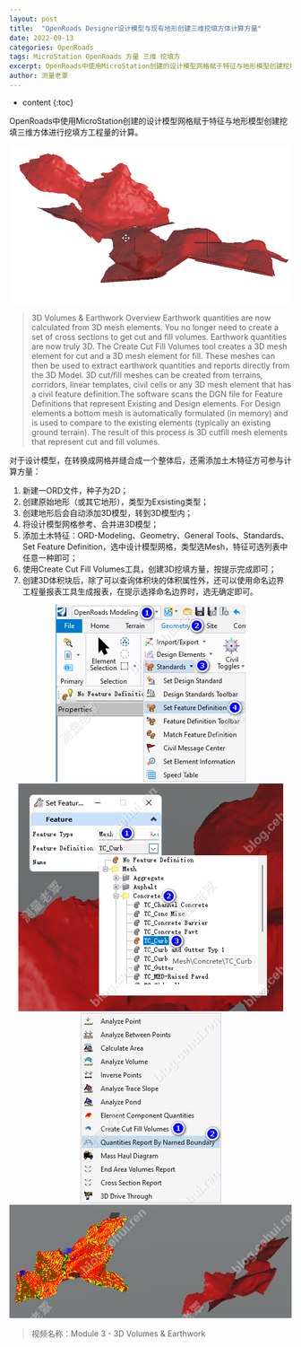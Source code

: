 ```yaml
---
layout: post
title:  "OpenRoads Designer设计模型与现有地形创建三维挖填方体计算方量"
date: 2022-09-13
categories: OpenRoads
tags: MicroStation OpenRoads 方量 三维 挖填方 
excerpt: OpenRoads中使用MicroStation创建的设计模型网格赋于特征与地形模型创建挖填三维方体进行挖填方工程量的计算。
author: 测量老覃
---
```

* content
{:toc}

OpenRoads中使用MicroStation创建的设计模型网格赋于特征与地形模型创建挖填三维方体进行挖填方工程量的计算。

<div style="text-align:center;"><img src="/img/gif/ord-design-model-volume.gif"></div>

>3D Volumes & Earthwork Overview
Earthwork quantities are now calculated from 3D mesh elements. You no longer need to create a set of cross sections to get cut and fill volumes. Earthwork quantities are now truly 3D. The Create Cut Fill Volumes tool creates a 3D mesh element for cut and a 3D mesh element for fill. These meshes can then be used to extract earthwork quantities and reports directly from the 3D Model. 3D cut/fill meshes can be created from terrains, corridors, linear templates, civil cells or any 3D mesh element that has a civil feature definition.The software scans the DGN file for Feature Definitions that represent Existing and Design elements. For Design elements a bottom mesh is automatically
formulated (in memory) and is used to compare to the existing elements (typically an existing ground terrain). The result of this process is 3D cutfill mesh elements that represent cut and fill volumes.

对于设计模型，在转换成网格并缝合成一个整体后，还需添加土木特征方可参与计算方量：
1. 新建一ORD文件，种子为2D；
2. 创建原始地形（或其它地形），类型为Exsisting类型；
3. 创建地形后会自动添加3D模型，转到3D模型内；
4. 将设计模型网格参考、合并进3D模型；
5. 添加土木特征：ORD-Modeling、Geometry、General Tools、Standards、Set Feature Definition，选中设计模型网格，类型选Mesh，特征可选列表中任意一种即可；
6. 使用Create Cut Fill Volumes工具，创建3D挖填方量，按提示完成即可；
7. 创建3D体积块后，除了可以查询体积块的体积属性外，还可以使用命名边界工程量报表工具生成报表，在提示选择命名边界时，选无确定即可。

<div style="text-align:center;"><img src="/img/2022/2022-09-13-10-17-03.png"></div>

<div style="text-align:center;"><img src="/img/2022/2022-09-13-10-17-15.png"></div>
<div style="text-align:center;"><img src="/img/2022/2022-09-13-10-17-29.png"></div>
<div style="text-align:center;"><img src="/img/2022/2022-09-13-10-17-38.png"></div>

>视频名称：Module 3 - 3D Volumes & Earthwork